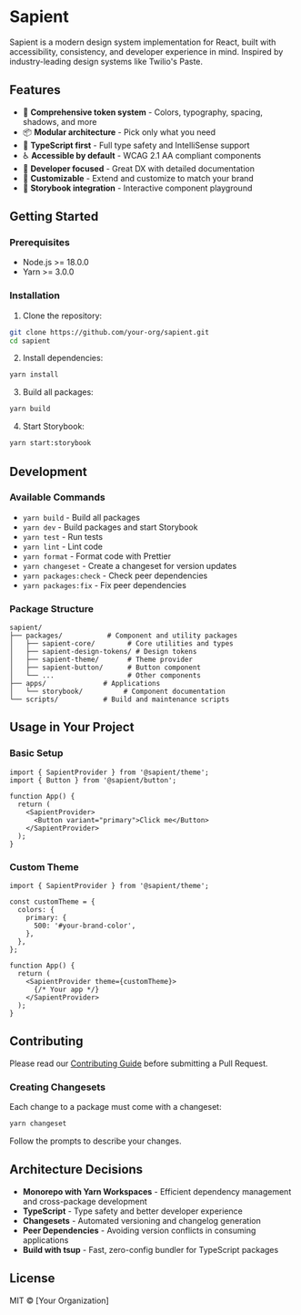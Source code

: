 # Sapient

Sapient is a modern design system implementation for React, built with accessibility, consistency, and developer experience in mind. Inspired by industry-leading design systems like Twilio's Paste.

## Features

- 🎨 **Comprehensive token system** - Colors, typography, spacing, shadows, and more
- 📦 **Modular architecture** - Pick only what you need
- 🚀 **TypeScript first** - Full type safety and IntelliSense support
- ♿ **Accessible by default** - WCAG 2.1 AA compliant components
- 🎯 **Developer focused** - Great DX with detailed documentation
- 🔧 **Customizable** - Extend and customize to match your brand
- 📖 **Storybook integration** - Interactive component playground

## Getting Started

### Prerequisites

- Node.js >= 18.0.0
- Yarn >= 3.0.0

### Installation

1. Clone the repository:
```bash
git clone https://github.com/your-org/sapient.git
cd sapient
```

2. Install dependencies:
```bash
yarn install
```

3. Build all packages:
```bash
yarn build
```

4. Start Storybook:
```bash
yarn start:storybook
```

## Development

### Available Commands

- `yarn build` - Build all packages
- `yarn dev` - Build packages and start Storybook
- `yarn test` - Run tests
- `yarn lint` - Lint code
- `yarn format` - Format code with Prettier
- `yarn changeset` - Create a changeset for version updates
- `yarn packages:check` - Check peer dependencies
- `yarn packages:fix` - Fix peer dependencies

### Package Structure

```
sapient/
├── packages/           # Component and utility packages
│   ├── sapient-core/        # Core utilities and types
│   ├── sapient-design-tokens/ # Design tokens
│   ├── sapient-theme/       # Theme provider
│   ├── sapient-button/      # Button component
│   └── ...                  # Other components
├── apps/              # Applications
│   └── storybook/          # Component documentation
└── scripts/           # Build and maintenance scripts
```

## Usage in Your Project

### Basic Setup

```tsx
import { SapientProvider } from '@sapient/theme';
import { Button } from '@sapient/button';

function App() {
  return (
    <SapientProvider>
      <Button variant="primary">Click me</Button>
    </SapientProvider>
  );
}
```

### Custom Theme

```tsx
import { SapientProvider } from '@sapient/theme';

const customTheme = {
  colors: {
    primary: {
      500: '#your-brand-color',
    },
  },
};

function App() {
  return (
    <SapientProvider theme={customTheme}>
      {/* Your app */}
    </SapientProvider>
  );
}
```

## Contributing

Please read our [Contributing Guide](CONTRIBUTING.md) before submitting a Pull Request.

### Creating Changesets

Each change to a package must come with a changeset:

```bash
yarn changeset
```

Follow the prompts to describe your changes.

## Architecture Decisions

- **Monorepo with Yarn Workspaces** - Efficient dependency management and cross-package development
- **TypeScript** - Type safety and better developer experience
- **Changesets** - Automated versioning and changelog generation
- **Peer Dependencies** - Avoiding version conflicts in consuming applications
- **Build with tsup** - Fast, zero-config bundler for TypeScript packages

## License

MIT © [Your Organization]
